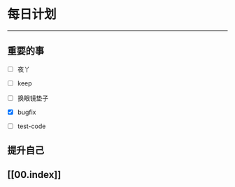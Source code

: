 
# 每日计划
---
## 重要的事

- [ ]    夜丫
- [ ]   keep
- [ ]   换眼镜垫子
- [x] bugfix
- [ ] test-code



## 提升自己

  



## [[00.index]]










